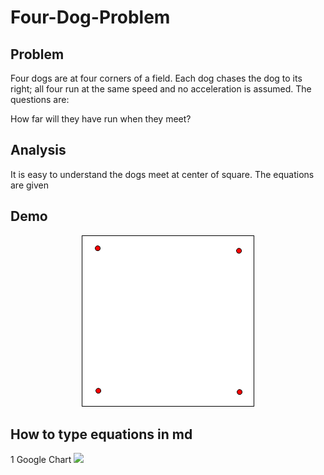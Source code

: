 # Four-Dog-Problem

## Problem
Four dogs are at four corners of a field. Each dog chases the dog to its right; all four run at the same speed and no acceleration is 
assumed. The questions are:

How far will they have run when they meet?

## Analysis
It is easy to understand the dogs meet at center of square. The equations are given

## Demo
<div align="center">
<img src="https://github.com/Louis24/Four-Dog-Problem/blob/master/demo4dog.jpg" alt="4 Dog Problem">
</div>

## How to type equations in md
1 Google Chart
<img src="http://chart.googleapis.com/chart?cht=tx&chl=\Large x=\frac{-b\pm\sqrt{b^2-4ac}}{2a}" style="border:none;">

